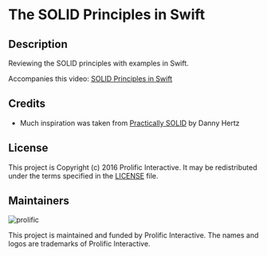 # The SOLID Principles in Swift

## Description

Reviewing the SOLID principles with examples in Swift.

Accompanies this video: [SOLID Principles in Swift](https://www.youtube.com/watch?v=gkxmeWvGEpU&t=2s)

## Credits

* Much inspiration was taken from [Practically SOLID](https://speakerdeck.com/dannyhertz/practically-solid-1) by Danny Hertz

## License

This project is Copyright (c) 2016 Prolific Interactive. It may be redistributed under the terms specified in the [LICENSE] file.

[LICENSE]: /LICENSE

## Maintainers

![prolific](https://s3.amazonaws.com/prolificsitestaging/logos/Prolific_Logo_Full_Color.png)

This project is maintained and funded by Prolific Interactive. The names and logos are trademarks of Prolific Interactive.
